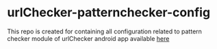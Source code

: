 # urlChecker-patternchecker-config

This repo is created for containing all configuration related to pattern checker module of urlChecker android app available [here](https://github.com/TrianguloY/UrlChecker)
